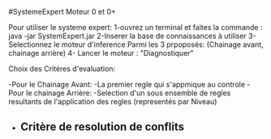 #SystemeExpert Moteur 0 et 0+

Pour utiliser le systeme expert:
 1-ouvrez un terminal et faites la commande : java -jar SystemExpert.jar
 2-Inserer la base de connaissances à utiliser 
 3-Selectionnez le moteur d'inference Parmi les 3 prpoposés: (Chainage avant, chainage arrière)
 4- Lancer le moteur : "Diagnostiquer"
 



Choix des Critères d'evaluation:

-Pour le Chainage Avant:
	-La premier regle qui s'appmique au controle 
-Pour le chainage Arrière:
	-Selection d'un sous ensemble de regles resultants de l'application des regles (representés par Niveau)



- Critère de resolution de conflits
	-


